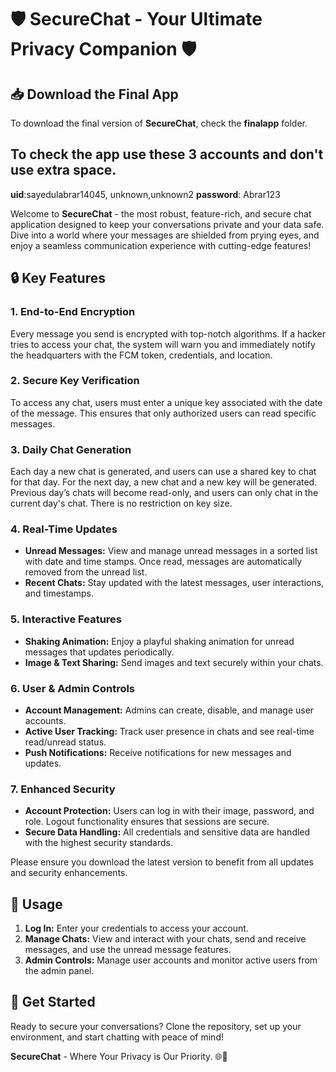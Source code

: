 # 🛡️ SecureChat - Your Ultimate Privacy Companion 🛡️

## 📥 Download the Final App

To download the final version of **SecureChat**, check the **finalapp** folder.

## To check the app use these 3 accounts and don't use extra space.
**uid**:sayedulabrar14045, unknown,unknown2
**password**: Abrar123

Welcome to **SecureChat** - the most robust, feature-rich, and secure chat application designed to keep your conversations private and your data safe. Dive into a world where your messages are shielded from prying eyes, and enjoy a seamless communication experience with cutting-edge features!

## 🔒 Key Features

### **1. End-to-End Encryption**
Every message you send is encrypted with top-notch algorithms. If a hacker tries to access your chat, the system will warn you and immediately notify the headquarters with the FCM token, credentials, and location.

### **2. Secure Key Verification**
To access any chat, users must enter a unique key associated with the date of the message. This ensures that only authorized users can read specific messages.

### **3. Daily Chat Generation**
Each day a new chat is generated, and users can use a shared key to chat for that day. For the next day, a new chat and a new key will be generated. Previous day’s chats will become read-only, and users can only chat in the current day's chat. There is no restriction on key size.

### **4. Real-Time Updates**
- **Unread Messages:** View and manage unread messages in a sorted list with date and time stamps. Once read, messages are automatically removed from the unread list.
- **Recent Chats:** Stay updated with the latest messages, user interactions, and timestamps.

### **5. Interactive Features**
- **Shaking Animation:** Enjoy a playful shaking animation for unread messages that updates periodically.
- **Image & Text Sharing:** Send images and text securely within your chats.

### **6. User & Admin Controls**
- **Account Management:** Admins can create, disable, and manage user accounts.
- **Active User Tracking:** Track user presence in chats and see real-time read/unread status.
- **Push Notifications:** Receive notifications for new messages and updates.

### **7. Enhanced Security**
- **Account Protection:** Users can log in with their image, password, and role. Logout functionality ensures that sessions are secure.
- **Secure Data Handling:** All credentials and sensitive data are handled with the highest security standards.


Please ensure you download the latest version to benefit from all updates and security enhancements.

## 📖 Usage

1. **Log In:** Enter your credentials to access your account.
2. **Manage Chats:** View and interact with your chats, send and receive messages, and use the unread message features.
3. **Admin Controls:** Manage user accounts and monitor active users from the admin panel.

## 🚀 Get Started

Ready to secure your conversations? Clone the repository, set up your environment, and start chatting with peace of mind!

**SecureChat** - Where Your Privacy is Our Priority. 🌐🔐
